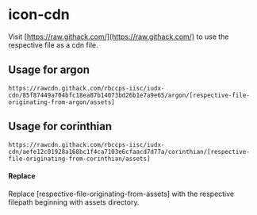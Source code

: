 # icon-cdn

Visit [https://raw.githack.com/](https://raw.githack.com/) to use the respective file as a cdn file.

## Usage for argon
```
https://rawcdn.githack.com/rbccps-iisc/iudx-cdn/85f87449a704bfc18ea87b14073bd26b1e7a9e65/argon/[respective-file-originating-from-argon/assets]
```

## Usage for corinthian
```
https://rawcdn.githack.com/rbccps-iisc/iudx-cdn/aefe12c01928a168bc1f4ca7103e6cfaacd7d77a/corinthian/[respective-file-originating-from-corinthian/assets]
```

#### Replace
Replace [respective-file-originating-from-assets] with the respective filepath beginning with assets directory.

